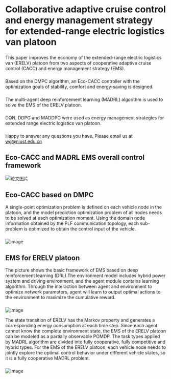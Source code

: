 # Collaborative adaptive cruise control and energy management strategy for extended-range electric logistics van platoon

###
This paper improves the economy of the extended-range electric logistics van (ERELV) platoon from two aspects of cooperative adaptive cruise control (CACC) and energy management strategy (EMS).
###
Based on the DMPC algorithm, an Eco-CACC controller with the optimization goals of stability, comfort and energy-saving is designed.
###
The multi-agent deep reinforcement learning (MADRL) algorithm is used to solve the EMS of the ERELV platoon.
###
DQN, DDPG and MADDPG were used as energy management strategies for extended range electric logistics van platoon.
###
Happy to answer any questions you have. Please email us at wg@njust.edu.cn

## Eco-CACC and MADRL EMS overall control framework
![论文图片](https://user-images.githubusercontent.com/69177652/225628593-3d345c6e-bc35-4cf5-81fa-339341a6799a.png)
 
## Eco-CACC based on DMPC 
A single-point optimization problem is defined on each vehicle node in the platoon, and the model prediction optimization problem of all nodes needs to be solved at each optimization moment.  Using the domain node information obtained by the PLF communication topology, each sub-problem is optimized to obtain the control input of the vehicle.
###
![image](https://user-images.githubusercontent.com/69177652/226297689-92c32791-68aa-42fa-b71d-669640bc879e.png)

## EMS for ERELV platoon
The picture shows the basic framework of EMS based on deep reinforcement learning (DRL).The environment model includes hybrid power system and driving environment, and the agent module contains learning algorithm. Through the interaction between agent and environment to optimize network parameters, agent will learn to output optimal actions to the environment to maximize the cumulative reward.
###
![image](https://user-images.githubusercontent.com/69177652/226921246-ef5301c4-974b-48b3-ae95-d1cb4e8411d2.png)

The state transition of ERELV has the Markov property and generates a corresponding energy consumption at each time step. Since each agent cannot know the complete environment state, the EMS of the ERELV platoon can be modeled as a partially observable POMDP. The task types applied by MADRL algorithm are divided into fully cooperative, fully competitive and hybrid types. For the EMS of the ERELV platoon, each vehicle node needs to jointly explore the optimal control behavior under different vehicle states, so it is a fully cooperative MADRL problem.
###
![image](https://user-images.githubusercontent.com/69177652/226298289-82a1e4d8-87c2-4ea5-8b55-9f2d9d0f8c90.png)
